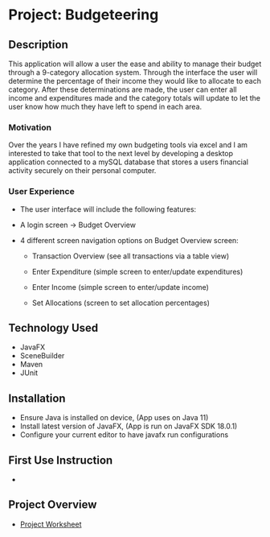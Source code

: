 # Project: Budgeteering
## Description

This application will allow a user the ease and ability to manage their budget through a 9-category allocation system. Through the interface the user will determine the percentage of their income they would like to allocate to each category. After these determinations are made, the user can enter all income and expenditures made and the category totals will update to let the user know how much they have left to spend in each area.

### Motivation

Over the years I have refined my own budgeting tools via excel and I am interested to take that tool to the next level by developing a desktop application connected to a mySQL database that stores a users financial activity securely on their personal computer.

### User Experience

- The user interface will include the following features:

- A login screen -> Budget Overview

- 4 different screen navigation options on Budget Overview screen:

  - Transaction Overview (see all transactions via a table view)

  - Enter Expenditure (simple screen to enter/update expenditures)

  - Enter Income (simple screen to enter/update income)

  - Set Allocations (screen to set allocation percentages)

## Technology Used

- JavaFX
- SceneBuilder
- Maven
- JUnit

## Installation

- Ensure Java is installed on device, (App uses on Java 11)
- Install latest version of JavaFX, (App is run on JavaFX SDK 18.0.1)
- Configure your current editor to have javafx run configurations

## First Use Instruction

- 

## Project Overview

- [Project Worksheet](planning/project-worksheet.md)
